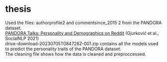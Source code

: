 # thesis
Used the files: authorprofile2 and commentsince_2015 2 from the PANDORA dataset. <br>
[PANDORA Talks: Personality and Demographics on Reddit](https://aclanthology.org/2021.socialnlp-1.12) (Gjurković et al., SocialNLP 2021) <br>
drive-download-20230705T084728Z-001.zip contains all the models used to predict the personality traits of the PANDORA dataset.<br>
The cleaning file shows how the data is cleaned and preproccessed. 

